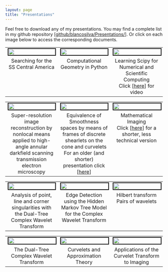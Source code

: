 ```yaml
---
layout: page
title: "Presentations"
---
```



Feel free to download any of my presentations.  You may find a complete list in my github repository [<a href="https://github.com/blancosilva/Presentations">github/blancosilva/Presentations/</a>]. Or click on each image below to access the corresponding documents.

<table style="border-width:1px;" width="100%">
<tbody>
<tr>
<td style="border-width:0;" width="33%"><a href="https://github.com/blancosilva/Presentations/blob/master/SSCA-Oct24.pdf" target="_new"><img style="border:2px solid #000000;" src="https://farm4.staticflickr.com/3933/14996421073_1930d8082e_b_d.jpg" alt="" width="99%" /></a></td>

<td style="border-width:0;" width="33%"><a href="https://github.com/blancosilva/Presentations/blob/master/CGiP.pdf" target="_new"><img style="border:2px solid #000000;" src="https://farm6.staticflickr.com/5599/15592923726_739ffd2120_b_d.jpg" alt="" width="99%" /></a></td>

<td style="border-width:0;" width="33%"><a href="https://github.com/blancosilva/Presentations/blob/master/LSfNSC.pdf"><img style="border:2px solid #000000;" src="https://i0.wp.com/farm8.staticflickr.com/7451/10428227193_109ee4dd96_o_d.jpg" alt="" width="100%" /></a></td>
</tr>
<tr>
<td style="text-align:center;border-width:0; vertical-align:top;">Searching for the SS Central America</td>
<td style="text-align:center;border-width:0; vertical-align:top;">Computational Geometry in Python</td>
<td style="text-align:center;border-width:0; vertical-align:top;">Learning Scipy for Numerical and Scientific Computing<br />Click [<a href="https://www.youtube.com/watch?v=bqyhzkdknWQ">here</a>] for video</td>
</tr>
</tbody>
</table>
<table style="border-width:1px;" width="100%">
<tbody>
<tr>
<td style="border-width:0;" width="33%"><a href="https://github.com/blancosilva/Presentations/blob/master/SEMS2010.pdf" target="_new"><img style="border:2px solid #000000;" src="http://farm5.static.flickr.com/4072/4654285497_d37be2c278_o.jpg" alt="" width="99%" /></a></td>

<td style="border-width:0;" width="33%"><a href="https://github.com/blancosilva/Presentations/blob/master/AUG11.pdf" target="_new"><img style="border:2px solid #000000;" src="http://farm5.static.flickr.com/4010/4332480083_79c569e97e_o.jpg" alt="" width="99%" /></a></td>

<td style="border-width:0;" width="33%"><a href="https://github.com/blancosilva/Presentations/blob/master/ImageProcessing.pdf"><img style="border:2px solid #000000;" src="http://farm5.static.flickr.com/4056/4333203122_81d24aa6fd_o.jpg" alt="" width="100%" /></a></td>
</tr>
<tr>
<td style="text-align:center;border-width:0; vertical-align:top;">Super-resolution image reconstruction by nonlocal means applied to high-angle annular darkfield scanning transmission electron microscopy</td>
<td style="text-align:center;border-width:0; vertical-align:top;">Equivalence of Smoothness spaces by means of frames of discrete shearlets on the cone and curvelets<br />For an older (and shorter) presentation click [<a href="https://github.com/blancosilva/Presentations/blob/master/siamseas.pdf">here</a>]</td>
<td style="text-align:center;border-width:0; vertical-align:top;">Mathematical Imaging<br />Click [<a href="https://github.com/blancosilva/Presentations/blob/master/ImageProcessingBasic.pdf">here</a>] for a shorter, less technical version</td>
</tr>
</tbody>
</table>
<table style="border-width:1px;" width="100%">
<tbody>
<tr>
<td style="border-width:0;" width="33%"><a href="https://github.com/blancosilva/Presentations/blob/master/DTCWT5.pdf"><img style="border:2px solid #000000;" src="http://farm5.static.flickr.com/4041/4333203118_6a909ca323_o.jpg" alt="" width="99%" /></a></td>

<td style="border-width:0;" width="33%"><a href="https://github.com/blancosilva/Presentations/blob/master/DTCWT4.pdf"><img src="http://farm5.static.flickr.com/4045/4333203112_25161c9825_o.jpg" style="border:2px solid rgb(0,0,0);" width="100%"></a></td>

<td style="border-width:0;" width="33%"><a href="https://github.com/blancosilva/Presentations/blob/master/DTCWT2.pdf"><img src="http://farm5.static.flickr.com/4065/4333203106_e73733cc3c_o.jpg" style="border:2px solid rgb(0,0,0);" width="100%"></a></td>
</tr>
<tr>
<td style="text-align:center;border-width:0; vertical-align:top;">Analysis of point, line and corner singularities with the Dual-Tree Complex Wavelet Transform</td>
<td style="text-align:center;border-width:0; vertical-align:top;">Edge Detection using the Hidden Markov Tree Model for the Complex Wavelet Transform</td>
<td style="text-align:center;border-width:0; vertical-align:top;">Hilbert transform Pairs of wavelets</td>
</tr>
</tbody>
</table>

<table style="border-width:1px;" width="100%">
<tbody>
<tr>
<td style="border-width:0;" width="33%"><a href="https://github.com/blancosilva/Presentations/blob/master/DTCWT1.pdf"><img src="http://farm5.static.flickr.com/4017/4333203104_81a07d98e0_o.jpg" style="border:2px solid rgb(0,0,0);" width="100%"></a></td>

<td style="border-width:0;" width="33%"><a href="https://github.com/blancosilva/Presentations/blob/master/CurveletSlides.pdf"><img src="http://static.flickr.com/89/255255081_0823320dde_o.jpg" style="border:2px solid rgb(0,0,0);" width="100%"></a></td>

<td style="border-width:0;" width="33%"><a href="https://github.com/blancosilva/Presentations/blob/master/acting.pdf"><img src="http://static.flickr.com/87/255118337_aa06ef5982_o.jpg" style="border:2px solid rgb(0,0,0);" width="100%"></a></td>
</tr>
<tr>
<td style="text-align:center;border-width:0; vertical-align:top;">The Dual-Tree Complex Wavelet Transform</td>
<td style="text-align:center;border-width:0; vertical-align:top;">Curvelets and Approximation Theory</td>
<td style="text-align:center;border-width:0; vertical-align:top;">Applications of the Curvelet Transform to Imaging</td>
</tr>
</tbody>
</table>